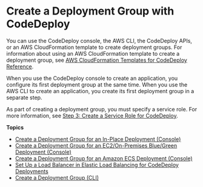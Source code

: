 # Create a Deployment Group with CodeDeploy<a name="deployment-groups-create"></a>

You can use the CodeDeploy console, the AWS CLI, the CodeDeploy APIs, or an AWS CloudFormation template to create deployment groups\. For information about using an AWS CloudFormation template to create a deployment group, see [AWS CloudFormation Templates for CodeDeploy Reference](reference-cloudformation-templates.md)\.

When you use the CodeDeploy console to create an application, you configure its first deployment group at the same time\. When you use the AWS CLI to create an application, you create its first deployment group in a separate step\.

As part of creating a deployment group, you must specify a service role\. For more information, see [Step 3: Create a Service Role for CodeDeploy](getting-started-create-service-role.md)\.

**Topics**
+ [Create a Deployment Group for an In\-Place Deployment \(Console\)](deployment-groups-create-in-place.md)
+ [Create a Deployment Group for an EC2/On\-Premises Blue/Green Deployment \(Console\)](deployment-groups-create-blue-green.md)
+ [Create a Deployment Group for an Amazon ECS Deployment \(Console\)](deployment-groups-create-ecs.md)
+ [Set Up a Load Balancer in Elastic Load Balancing for CodeDeploy Deployments](deployment-groups-create-load-balancer.md)
+ [Create a Deployment Group \(CLI\)](deployment-groups-create-cli.md)